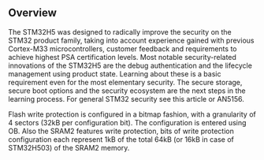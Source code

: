 ## Overview

The STM32H5 was designed to radically improve the security on the STM32 product family, taking into account experience gained with previous Cortex-M33 microcontrollers, customer feedback and requirements to achieve highest PSA certification levels.
Most notable security-related innovations of the STM32H5 are the debug authentication and the lifecycle management using product state. Learning about these is a basic requirement even for the most elementary security. The secure storage, secure boot options and the security ecosystem are the next steps in the learning process.
For general STM32 security see this article or AN5156.

Flash write protection is configured in a bitmap fashion, with a granularity of 4 sectors (32kB per configuration bit). The configuration is entered using OB.
Also the SRAM2 features write protection, bits of write protection configuration each represent 1kB of the total 64kB (or 16kB in case of STM32H503) of the SRAM2 memory.